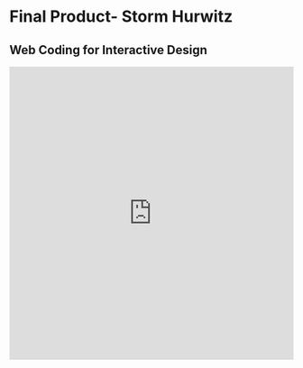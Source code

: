 <H1> Final Product- Storm Hurwitz </H1>
<h2> Web Coding for Interactive Design </h2>

<iframe width="100%" height="520" frameborder="0" src="https://stormhur.cartodb.com/viz/8dbdc09c-88ab-11e5-a117-0e787de82d45/embed_map" allowfullscreen webkitallowfullscreen mozallowfullscreen oallowfullscreen msallowfullscreen></iframe>
